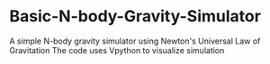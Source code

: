 # Basic-N-body-Gravity-Simulator
A simple N-body gravity simulator using Newton's Universal Law of Gravitation
The code uses Vpython to visualize simulation
